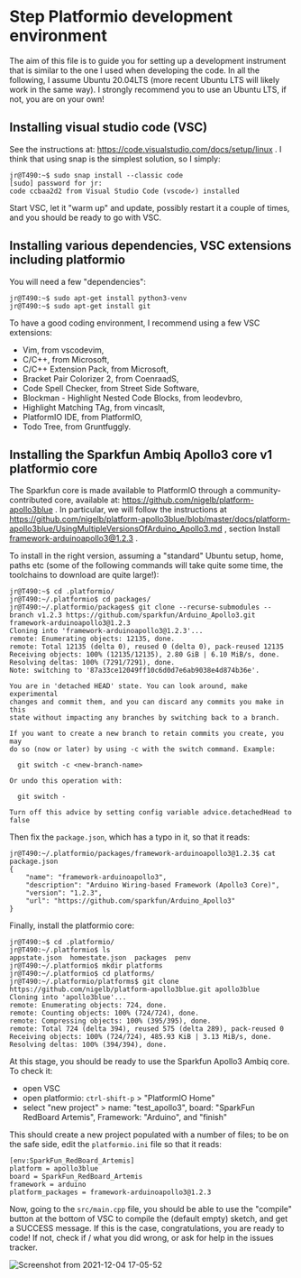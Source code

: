 # Step Platformio development environment

The aim of this file is to guide you for setting up a development instrument that is similar to the one I used when developing the code. In all the following, I assume Ubuntu 20.04LTS (more recent Ubuntu LTS will likely work in the same way). I strongly recommend you to use an Ubuntu LTS, if not, you are on your own!

## Installing visual studio code (VSC)

See the instructions at: https://code.visualstudio.com/docs/setup/linux . I think that using snap is the simplest solution, so I simply:

```
jr@T490:~$ sudo snap install --classic code
[sudo] password for jr: 
code ccbaa2d2 from Visual Studio Code (vscode✓) installed
```

Start VSC, let it "warm up" and update, possibly restart it a couple of times, and you should be ready to go with VSC.

## Installing various dependencies, VSC extensions including platformio

You will need a few "dependencies":

```
jr@T490:~$ sudo apt-get install python3-venv
jr@T490:~$ sudo apt-get install git
```

To have a good coding environment, I recommend using a few VSC extensions:

- Vim, from vscodevim,
- C/C++, from Microsoft,
- C/C++ Extension Pack, from Microsoft,
- Bracket Pair Colorizer 2, from CoenraadS,
- Code Spell Checker, from Street Side Software,
- Blockman - Highlight Nested Code Blocks, from leodevbro,
- Highlight Matching TAg, from vincaslt,
- PlatformIO IDE, from PlatformIO,
- Todo Tree, from Gruntfuggly.

## Installing the Sparkfun Ambiq Apollo3 core v1 platformio core

The Sparkfun core is made available to PlatformIO through a community-contributed core, available at: https://github.com/nigelb/platform-apollo3blue . In particular, we will follow the instructions at https://github.com/nigelb/platform-apollo3blue/blob/master/docs/platform-apollo3blue/UsingMultipleVersionsOfArduino_Apollo3.md , section Install framework-arduinoapollo3@1.2.3 .

To install in the right version, assuming a "standard" Ubuntu setup, home, paths etc (some of the following commands will take quite some time, the toolchains to download are quite large!):

```
jr@T490:~$ cd .platformio/
jr@T490:~/.platformio$ cd packages/
jr@T490:~/.platformio/packages$ git clone --recurse-submodules --branch v1.2.3 https://github.com/sparkfun/Arduino_Apollo3.git framework-arduinoapollo3@1.2.3
Cloning into 'framework-arduinoapollo3@1.2.3'...
remote: Enumerating objects: 12135, done.
remote: Total 12135 (delta 0), reused 0 (delta 0), pack-reused 12135
Receiving objects: 100% (12135/12135), 2.80 GiB | 6.10 MiB/s, done.
Resolving deltas: 100% (7291/7291), done.
Note: switching to '87a33ce12049ff10c6d0d7e6ab9038e4d874b36e'.

You are in 'detached HEAD' state. You can look around, make experimental
changes and commit them, and you can discard any commits you make in this
state without impacting any branches by switching back to a branch.

If you want to create a new branch to retain commits you create, you may
do so (now or later) by using -c with the switch command. Example:

  git switch -c <new-branch-name>

Or undo this operation with:

  git switch -

Turn off this advice by setting config variable advice.detachedHead to false
```

Then fix the ```package.json```, which has a typo in it, so that it reads:

```
jr@T490:~/.platformio/packages/framework-arduinoapollo3@1.2.3$ cat package.json 
{
    "name": "framework-arduinoapollo3",
    "description": "Arduino Wiring-based Framework (Apollo3 Core)",
    "version": "1.2.3",
    "url": "https://github.com/sparkfun/Arduino_Apollo3"
}
```

Finally, install the platformio core:

```
jr@T490:~$ cd .platformio/
jr@T490:~/.platformio$ ls
appstate.json  homestate.json  packages  penv
jr@T490:~/.platformio$ mkdir platforms
jr@T490:~/.platformio$ cd platforms/
jr@T490:~/.platformio/platforms$ git clone https://github.com/nigelb/platform-apollo3blue.git apollo3blue
Cloning into 'apollo3blue'...
remote: Enumerating objects: 724, done.
remote: Counting objects: 100% (724/724), done.
remote: Compressing objects: 100% (395/395), done.
remote: Total 724 (delta 394), reused 575 (delta 289), pack-reused 0
Receiving objects: 100% (724/724), 485.93 KiB | 3.13 MiB/s, done.
Resolving deltas: 100% (394/394), done.
```

At this stage, you should be ready to use the Sparkfun Apollo3 Ambiq core. To check it:

- open VSC
- open platformio: ```ctrl-shift-p``` > "PlatformIO Home"
- select "new project" > name: "test_apollo3", board: "SparkFun RedBoard Artemis", Framework: "Arduino", and "finish"

This should create a new project populated with a number of files; to be on the safe side, edit the ```platformio.ini``` file so that it reads:

```
[env:SparkFun_RedBoard_Artemis]
platform = apollo3blue
board = SparkFun_RedBoard_Artemis
framework = arduino
platform_packages = framework-arduinoapollo3@1.2.3
```

Now, going to the ```src/main.cpp``` file, you should be able to use the "compile" button at the bottom of VSC to compile the (default empty) sketch, and get a SUCCESS message. If this is the case, congratulations, you are ready to code! If not, check if / what you did wrong, or ask for help in the issues tracker.

![Screenshot from 2021-12-04 17-05-52](https://user-images.githubusercontent.com/8382834/144716591-99f63e82-9a03-425d-aa40-13d4d7ed9620.png)

